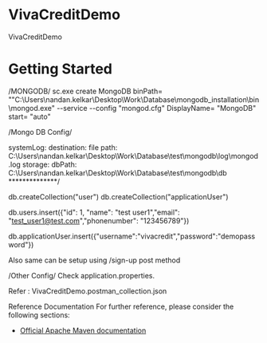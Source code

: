 # VivaCreditDemo
VivaCreditDemo

# Getting Started
/MONGODB/ sc.exe create MongoDB binPath= ""C:\Users\nandan.kelkar\Desktop\Work\Database\mongodb_installation\bin\mongod.exe" --service --config "mongod.cfg" DisplayName= "MongoDB" start= "auto"

/Mongo DB Config/

systemLog: destination: file path: C:\Users\nandan.kelkar\Desktop\Work\Database\test\mongodb\log\mongod.log storage: dbPath: C:\Users\nandan.kelkar\Desktop\Work\Database\test\mongodb\db **************/

db.createCollection("user")
db.createCollection("applicationUser")

db.users.insert({"id": 1, "name": "test user1","email": "test_user1@test.com","phonenumber": "123456789"})

db.applicationUser.insert({"username":"vivacredit","password":"demopassword"})

Also same can be setup using /sign-up post method

/Other Config/
Check application.properties.

Refer : VivaCreditDemo.postman_collection.json

Reference Documentation
For further reference, please consider the following sections:

* [Official Apache Maven documentation](https://maven.apache.org/guides/index.html)

